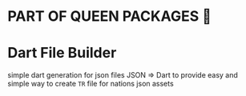 # **PART OF QUEEN PACKAGES 👑**

# Dart File Builder

simple dart generation for json files
JSON => Dart
to provide easy and simple way to create `TR` file for nations json assets
